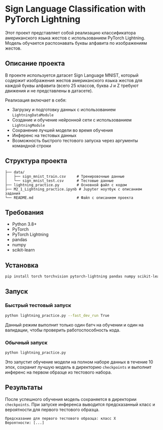 # Sign Language Classification with PyTorch Lightning

Этот проект представляет собой реализацию классификатора американского языка жестов с использованием PyTorch Lightning. Модель обучается распознавать буквы алфавита по изображениям жестов.

## Описание проекта

В проекте используется датасет Sign Language MNIST, который содержит изображения жестов американского языка жестов для каждой буквы алфавита (всего 25 классов, буква J и Z требуют движения и не представлены в датасете).

Реализация включает в себя:
- Загрузку и подготовку данных с использованием `LightningDataModule`
- Создание и обучение нейронной сети с использованием `LightningModule`
- Сохранение лучшей модели во время обучения
- Инференс на тестовых данных
- Возможность быстрого тестового запуска через аргументы командной строки

## Структура проекта

```
├── data/
│   ├── sign_mnist_train.csv     # Тренировочные данные
│   └── sign_mnist_test.csv      # Тестовые данные
├── lightning_practice.py        # Основной файл с кодом
├── M2_1_Lightning_practice.ipynb # Jupyter ноутбук с описанием задания
└── README.md                    # Файл с описанием проекта
```

## Требования

- Python 3.8+
- PyTorch
- PyTorch Lightning
- pandas
- numpy
- scikit-learn

## Установка

```bash
pip install torch torchvision pytorch-lightning pandas numpy scikit-learn
```

## Запуск

### Быстрый тестовый запуск

```bash
python lightning_practice.py --fast_dev_run True
```

Данный режим выполнит только один батч на обучении и один на валидации, чтобы проверить работоспособность кода.

### Обычный запуск

```bash
python lightning_practice.py
```

Это запустит обучение модели на полном наборе данных в течение 10 эпох, сохранит лучшую модель в директорию `checkpoints` и выполнит инференс на первом образце из тестового набора.

## Результаты

После успешного обучения модель сохраняется в директории `checkpoints`. При запуске инференса выводится предсказанный класс и вероятности для первого тестового образца.

```
Предсказание для первого тестового образца: класс X
Вероятности: [...]
``` 
